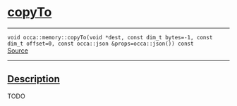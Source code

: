 
<h1 id="copy-to">
 <a href="#/api/memory/copyTo" class="anchor">
   <span>copyTo</span>
  </a>
</h1>

<div class="signature">
  <hr>

  
  <div class="definition-container">
    <div class="definition">
      <code>void occa::memory::copyTo(void *dest, const dim_t bytes=-1, const dim_t offset=0, const occa::json &props=occa::json()) const</code>
      <div class="flex-spacing"></div>
      <a href="https://github.com/libocca/occa/blob/6c4ac6cd/include/occa/core/memory.hpp#L196" target="_blank">Source</a>
    </div>
    
  </div>


  <hr>
</div>


<h2 id="description">
 <a href="#/api/memory/copyTo?id=description" class="anchor">
   <span>Description</span>
  </a>
</h2>

TODO
